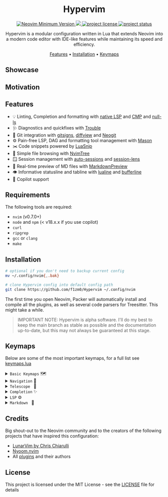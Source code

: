 <h1 align="center">Hypervim</h1>

<p align="center">
  <a href="https://github.com/neovim/neovim/releases">
    <img alt="Neovim Minimum Version" src="https://img.shields.io/badge/Neovim-0.7.0+-blueviolet.svg?style=for-the-badge&labelColor=282a36&logo=Neovim&logoColor=white)](https://github.com/neovim/neovim">
</a>
  <a href="https://github.com/f1zm0/Hypervim/commits/master">
    <img src="https://img.shields.io/github/last-commit/f1zm0/Hypervim.svg?style=for-the-badge&labelColor=a33628"/>
  </a>
<a href="https://github.com/f1zm0/Hypervim/LICENSE">
    <img src="https://img.shields.io/github/license/f1zm0/Hypervim?style=for-the-badge&labelColor=282a36" alt="project license">
</a>
<a href="#"> <img src="https://img.shields.io/badge/Status-Alpha-informational?style=for-the-badge" alt="project status"> </a>
</p>

<p align="center">
  Hypervim is a modular configuration written in Lua that extends Neovim into a modern code editor with IDE-like features while maintaining its speed and efficiency.
</p>

<p align="center">
  <a href="#features">Features</a> •
  <a href="#installation">Installation</a> •
  <a href="#keymaps">Keymaps</a>
</p>

## Showcase

## Motivation

## Features

- 💡 Linting, Completion and formatting with [native LSP](https://neovim.io/doc/user/lsp.html) and [CMP](https://github.com/hrsh7th/nvim-cmp) and [null-ls](https://github.com/jose-elias-alvarez/null-ls.nvim)
- 🩺 Diagnostics and quickfixes with [Trouble](https://github.com/folke/trouble.nvim)
- 🔀 Git integration with [gitsigns](https://github.com/lewis6991/gitsigns.nvim), [diffview](https://github.com/indrets/diffview.nvim) and [Neogit](https://github.com/TimUntersberger/neogit)
- ⚙️ Pain-free LSP, DAG and formatting tool management with [Mason](https://github.com/williamboman/mason.nvim)
- ✂️ Code snippets powered by [LuaSnip](https://github.com/sirverL3MON4D3/LuaSnip)
- 📁 Simple file browsing with [NvimTree](https://github.com/nvim-tree/nvim-tree.lua)
- 🪟 Session management with [auto-sessions](https://github.com/rmagatti/auto-session) and [session-lens](https://github.com/rmagatti/session-lens)
- 📖 Real-time preview of MD files with [MarkdownPreview](#)
- 👁️ Informative statusline and tabline with [lualine](https://github.com/nvim-lualine/nvim-lualine) and [bufferline](https://github.com/akinsho/bufferline.nvim)
- 🤖 Copilot support

## Requirements

The following tools are required:

- `nvim` (v0.7.0+)
- `node` and `npm` (< v18.x.x if you use copilot)
- `curl`
- `ripgrep`
- `gcc` or `clang`
- `make`

## Installation

```sh
# optional if you don't need to backup current config
mv ~/.config/nvim{,.bak}

# clone Hypervim config into default config path
git clone https://github.com/f1zm0/Hypervim ~/.config/nvim
```

The first time you open Neovim, Packer will automatically install and compile all the plugins, as well as several code parsers for Treesitter. This might take a while.

> IMPORTANT NOTE: Hypervim is alpha software. I'll do my best to keep the main branch as stable as possible and the documentation up-to-date, but this may not always be guaranteed at this stage.

## Keymaps

Below are some of the most important keymaps, for a full list see [keymaps.lua](#)

<details><summary><code>Basic Keymaps</code> 🗺️</summary>
<p>

| Function                  | Keymap       |
| ------------------------- | ------------ |
| Leader Key                | `,`          |
| Close everything and exit | `<leader>q`  |
| Sync packages             | `<leader>ps` |
| Delete buffer             | `<leader>d`  |
| Close window              | `<leader>c`  |
| Expand window             | `<leader>z`  |

</p>
</details>

<details><summary><code>Navigation</code> 🧭</summary>
<p>

| Function                  | Keymap      |
| ------------------------- | ----------- |
| Navigate to left window   | `Ctrl+h`    |
| Navigate to right window  | `Ctrl+l`    |
| Navigate to top window    | `Ctrl+k`    |
| Navigate to bottom window | `Ctrl+j`    |
| Horizontal split          | `\`         |
| Horizontal split          | `           |
| Next buffer               | `Tab`       |
| Previous buffer           | `Shift+Tab` |

</p>
</details>

<details><summary><code>Telescope </code> 🔭 </summary>
<p>

| Function                | Keymap          |
| ----------------------- | --------------- |
| Find files (fzf syntax) | `<Leader>ff`    |
| Find buffers            | `<Leader>fb`    |
| Find notifications      | `<Leader>fn`    |
| Find with ripgrep       | `<Leader>fg`    |
| Next result             | `Ctrl+n` or `↓` |
| Previous result         | `Ctrl+p` or `↑` |

</p>
</details>

<details><summary><code>Completion</code> ✨</summary>
<p>

| Function            | Keymap          |
| ------------------- | --------------- |
| Next suggestion     | `Ctrl+n` or `↓` |
| Previous suggestion | `Ctrl+p` or `↑` |
| Accept suggestion   | `Enter`         |

</p>
</details>

<details><summary><code>LSP</code> ⚙️</summary>
<p>

| Function                     | Keymap       |
| ---------------------------- | ------------ |
| Go to definition             | `gd`         |
| Go to declaration            | `gD`         |
| Show references              | `gr`         |
| Show errors and warnings     | `<leader>T`  |
| Rename hovered item          | `<leader>rn` |
| Show info about hovered item | `K`          |

</p>
</details>

<details><summary><code>Markdown </code> 📜</summary>
<p>

| Function         | Keymap       |
| ---------------- | ------------ |
| :MarkdownPreview | `<Leader>mp` |
| :GenTOCGFM       | `<Leader>mt` |

</p>
</details>

## Credits

Big shout-out to the Neovim community and to the creators of the following projects that have inspired this configuration:

- [LunarVim by Chris Chiarulli](https://github.com/LunarVim/LunarVim)
- [Nyoom.nvim](https://github.com/nyoom-engineering/nyoom.nvim)
- All [plugins](lua/hvim/packer.lua#35) and their authors

## License

This project is licensed under the MIT License - see the [LICENSE](LICENSE) file for details
